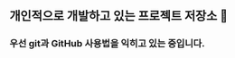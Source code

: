 ## 개인적으로 개발하고 있는 프로젝트 저장소 👋

<!--
**nokobic/nokobic** is a ✨ _special_ ✨ repository because its `README.md` (this file) appears on your GitHub profile.

Here are some ideas to get you started:

- 🔭 I’m currently working on ...
- 🌱 I’m currently learning ...
- 👯 I’m looking to collaborate on ...
- 🤔 I’m looking for help with ...
- 💬 Ask me about ...
- 📫 How to reach me: ...
- 😄 Pronouns: ...
- ⚡ Fun fact: ...
-->

### 우선 git과 GitHub 사용법을 익히고 있는 중입니다.
